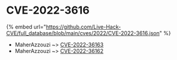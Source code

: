 # CVE-2022-3616
{% embed url="https://github.com/Live-Hack-CVE/full_database/blob/main/cves/2022/CVE-2022-3616.json" %}

* MaherAzzouzi ~> [CVE-2022-36163](https://www.alice-snow.ru/2022/database/cve-2022-3616/cve-2022-36163-maherazzouzi)
* MaherAzzouzi ~> [CVE-2022-36162](https://www.alice-snow.ru/2022/database/cve-2022-3616/cve-2022-36162-maherazzouzi)